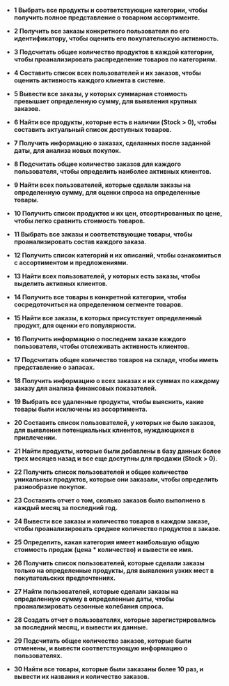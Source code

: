 
-   **1 Выбрать все продукты и соответствующие категории, чтобы получить полное представление о товарном ассортименте.**

-   **2 Получить все заказы конкретного пользователя по его идентификатору, чтобы оценить его покупательскую активность.**

-   **3 Подсчитать общее количество продуктов в каждой категории, чтобы проанализировать распределение товаров по категориям.**

-   **4 Составить список всех пользователей и их заказов, чтобы оценить активность каждого клиента в системе.**

-   **5 Вывести все заказы, у которых суммарная стоимость превышает определенную сумму, для выявления крупных заказов.**

-   **6 Найти все продукты, которые есть в наличии (Stock > 0), чтобы составить актуальный список доступных товаров.**

-   **7 Получить информацию о заказах, сделанных после заданной даты, для анализа новых покупок.**

-   **8 Подсчитать общее количество заказов для каждого пользователя, чтобы определить наиболее активных клиентов.**

-   **9 Найти всех пользователей, которые сделали заказы на определенную сумму, для оценки спроса на определенные товары.**

-   **10 Получить список продуктов и их цен, отсортированных по цене, чтобы легко сравнить стоимость товаров.**

-   **11 Выбрать все заказы и соответствующие товары, чтобы проанализировать состав каждого заказа.**

-   **12 Получить список категорий и их описаний, чтобы ознакомиться с ассортиментом и предложениями.**

-   **13 Найти всех пользователей, у которых есть заказы, чтобы выделить активных клиентов.**

-   **14 Получить все товары в конкретной категории, чтобы сосредоточиться на определенном сегменте товаров.**

-   **15 Найти все заказы, в которых присутствует определенный продукт, для оценки его популярности.**

-   **16 Получить информацию о последнем заказе каждого пользователя, чтобы отслеживать активность клиентов.**

-   **17 Подсчитать общее количество товаров на складе, чтобы иметь представление о запасах.**

-   **18 Получить информацию о всех заказах и их суммах по каждому заказу для анализа финансовых показателей.**

-   **19 Выбрать все удаленные продукты, чтобы выяснить, какие товары были исключены из ассортимента.**

-   **20 Составить список пользователей, у которых не было заказов, для выявления потенциальных клиентов, нуждающихся в привлечении.**
-   **21 Найти продукты, которые были добавлены в базу данных более трех месяцев назад и все еще доступны для продажи (Stock > 0).**

-   **22 Получить список пользователей и общее количество уникальных продуктов, которые они заказали, чтобы определить разнообразие покупок.**

-   **23 Составить отчет о том, сколько заказов было выполнено в каждый месяц за последний год.**

-   **24 Вывести все заказы и количество товаров в каждом заказе, чтобы проанализировать среднее количество продуктов в заказе.**

-   **25 Определить, какая категория имеет наибольшую общую стоимость продаж (цена * количество) и вывести ее имя.**

-   **26 Получить список пользователей, которые сделали заказы только на определенные продукты, для выявления узких мест в покупательских предпочтениях.**

-   **27 Найти пользователей, которые сделали заказы на определенную сумму в определенные даты, чтобы проанализировать сезонные колебания спроса.**

-   **28 Создать отчет о пользователях, которые зарегистрировались за последний месяц, и вывести их данные.**

-   **29 Подсчитать общее количество заказов, которые были отменены, и вывести соответствующую информацию о пользователях.**

-   **30 Найти все товары, которые были заказаны более 10 раз, и вывести их названия и количество заказов.**